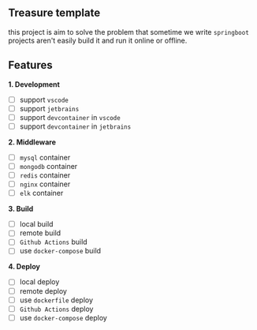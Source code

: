 ## Treasure template

this project is aim to solve the problem that sometime we write `springboot` projects aren't easily build it and run it online or offline.

## Features

**1. Development**

- [ ] support `vscode`
- [ ] support `jetbrains`
- [ ] support `devcontainer` in `vscode`
- [ ] support `devcontainer` in `jetbrains`

**2. Middleware**

- [ ] `mysql` container
- [ ] `mongodb` container
- [ ] `redis` container
- [ ] `nginx` container
- [ ] `elk` container

**3. Build**

- [ ] local build
- [ ] remote build
- [ ] `Github Actions` build
- [ ] use `docker-compose` build

**4. Deploy**

- [ ] local deploy
- [ ] remote deploy
- [ ] use `dockerfile` deploy
- [ ] `Github Actions` deploy
- [ ] use `docker-compose` deploy
